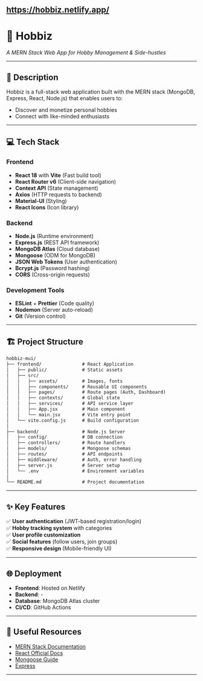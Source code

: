 https://hobbiz.netlify.app/
---

# 🚀 **Hobbiz**  
*A MERN Stack Web App for Hobby Management & Side-hustles*  

---

## 📖 **Description**  
Hobbiz is a full-stack web application built with the MERN stack (MongoDB, Express, React, Node.js) that enables users to:  
- Discover and monetize personal hobbies  
- Connect with like-minded enthusiasts  

---

## 💻 **Tech Stack**  
### **Frontend**  
- **React 18** with **Vite** (Fast build tool)  
- **React Router v6** (Client-side navigation)  
- **Context API** (State management)  
- **Axios** (HTTP requests to backend)  
- **Material-UI** (Styling)  
- **React Icons** (Icon library)  

### **Backend**  
- **Node.js** (Runtime environment)  
- **Express.js** (REST API framework)  
- **MongoDB Atlas** (Cloud database)  
- **Mongoose** (ODM for MongoDB)  
- **JSON Web Tokens** (User authentication)  
- **Bcrypt.js** (Password hashing)  
- **CORS** (Cross-origin requests)  

### **Development Tools**  
- **ESLint** + **Prettier** (Code quality)  
- **Nodemon** (Server auto-reload)  
- **Git** (Version control)  

---

## 🏗 **Project Structure**  
```markdown
hobbiz-mui/
├── frontend/               # React Application
│   ├── public/             # Static assets
│   ├── src/
│   │   ├── assets/         # Images, fonts
│   │   ├── components/     # Reusable UI components
│   │   ├── pages/          # Route pages (Auth, Dashboard)
│   │   ├── contexts/       # Global state
│   │   ├── services/       # API service layer
│   │   ├── App.jsx         # Main component
│   │   └── main.jsx        # Vite entry point
│   └── vite.config.js      # Build configuration
│
├── backend/                # Node.js Server
│   ├── config/             # DB connection
│   ├── controllers/        # Route handlers
│   ├── models/             # Mongoose schemas
│   ├── routes/             # API endpoints
│   ├── middleware/         # Auth, error handling
│   ├── server.js           # Server setup
│   └── .env                # Environment variables
│
└── README.md               # Project documentation
```

---

## ✨ **Key Features**  
✅ **User authentication** (JWT-based registration/login)  
✅ **Hobby tracking system** with categories  
✅ **User profile customization**  
✅ **Social features** (follow users, join groups)  
✅ **Responsive design** (Mobile-friendly UI)  

---

## 🌐 **Deployment**  
- **Frontend**: Hosted on Netlify 
- **Backend**: -
- **Database**: MongoDB Atlas cluster  
- **CI/CD**: GitHub Actions  

---

## 🔗 **Useful Resources**  
- [MERN Stack Documentation](https://www.mongodb.com/mern-stack)  
- [React Official Docs](https://react.dev/)  
- [Mongoose Guide](https://mongoosejs.com/docs/guide.html)  
- [Express](https://expressjs.com/)

---
